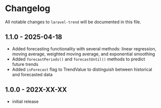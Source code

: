 # Changelog

All notable changes to `laravel-trend` will be documented in this file.

## 1.1.0 - 2025-04-18

- Added forecasting functionality with several methods: linear regression, moving average, weighted moving average, and exponential smoothing
- Added `forecastPeriods()` and `forecastUntil()` methods to predict future trends
- Added `isForecast` flag to TrendValue to distinguish between historical and forecasted data

## 1.0.0 - 202X-XX-XX

- initial release
